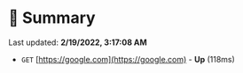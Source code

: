 # 📖 Summary
Last updated: **2/19/2022, 3:17:08 AM**

- `GET` [https://google.com](https://google.com) - **Up** (118ms)
